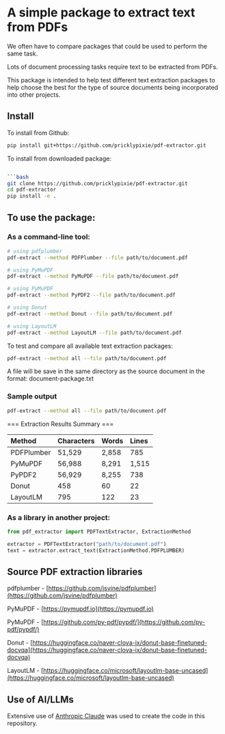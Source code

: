 # A simple package to extract text from PDFs

We often have to compare packages that could be used to perform the same task. 

Lots of document processing tasks require text to be extracted from PDFs. 

This package is intended to help test different text extraction packages to help choose the best for the type of source documents being incorporated into other projects.

## Install

To install from Github:

```bash
pip install git+https://github.com/pricklypixie/pdf-extractor.git
```

To install from downloaded package:
```bash

```bash
git clone https://github.com/pricklypixie/pdf-extractor.git
cd pdf-extractor
pip install -e .
```

## To use the package:

### As a command-line tool:

```bash
# using pdfplumber
pdf-extract --method PDFPlumber --file path/to/document.pdf

# using PyMuPDF
pdf-extract --method PyMuPDF --file path/to/document.pdf

# using PyMuPDF
pdf-extract --method PyPDF2 --file path/to/document.pdf

# using Donut
pdf-extract --method Donut --file path/to/document.pdf

# using LayoutLM
pdf-extract --method LayoutLM --file path/to/document.pdf
```

To test and compare all available text extraction packages:

```bash
pdf-extract --method all --file path/to/document.pdf
```

A file will be save in the same directory as the source document in the format: document-package.txt

### Sample output

```bash
pdf-extract --method all --file path/to/document.pdf
```


=== Extraction Results Summary ===

| Method | Characters | Words | Lines |
|:--|:--|:--|:--|
| PDFPlumber | 51,529 | 2,858 | 785 |
| PyMuPDF | 56,988 | 8,291 | 1,515 |
| PyPDF2 | 56,929 | 8,255 | 738 |
| Donut | 458 | 60 | 22 |
| LayoutLM | 795 | 122 | 23 |



### As a library in another project:

```python
from pdf_extractor import PDFTextExtractor, ExtractionMethod

extractor = PDFTextExtractor("path/to/document.pdf")
text = extractor.extract_text(ExtractionMethod.PDFPLUMBER)
```




## Source PDF extraction libraries

pdfplumber - [https://github.com/jsvine/pdfplumber](https://github.com/jsvine/pdfplumber)

PyMuPDF - [https://pymupdf.io](https://pymupdf.io)

PyMuPDF - [https://github.com/py-pdf/pypdf/](https://github.com/py-pdf/pypdf/)

Donut - [https://huggingface.co/naver-clova-ix/donut-base-finetuned-docvqa](https://huggingface.co/naver-clova-ix/donut-base-finetuned-docvqa)

LayoutLM - [https://huggingface.co/microsoft/layoutlm-base-uncased](https://huggingface.co/microsoft/layoutlm-base-uncased)

## Use of AI/LLMs

Extensive use of [Anthropic Claude](https://www.anthropic.com) was used to create the code in this repository.

